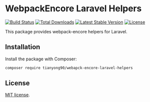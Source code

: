 # WebpackEncore Laravel Helpers

<a href="https://travis-ci.org/tianyong90/webapck-encore-laravel-helpers"><img src="https://travis-ci.org/tianyong90/webapck-encore-laravel-helpers.svg" alt="Build Status"></a>
<a href="https://packagist.org/packages/tianyong90/webapck-encore-laravel-helpers"><img src="https://poser.pugx.org/tianyong90/webapck-encore-laravel-helpers/d/total.svg" alt="Total Downloads"></a>
<a href="https://packagist.org/packages/tianyong90/webapck-encore-laravel-helpers"><img src="https://poser.pugx.org/tianyong90/webapck-encore-laravel-helpers/v/stable.svg" alt="Latest Stable Version"></a>
<a href="https://packagist.org/packages/tianyong90/webapck-encore-laravel-helpers"><img src="https://poser.pugx.org/tianyong90/webapck-encore-laravel-helpers/license.svg" alt="License"></a>

This package provides webpack-encore helpers for Laravel.

## Installation

Install the package with Composer:

```bash
composer require tianyong90/webapck-encore-laravel-helpers
```

## License

[MIT license](https://opensource.org/licenses/MIT).
